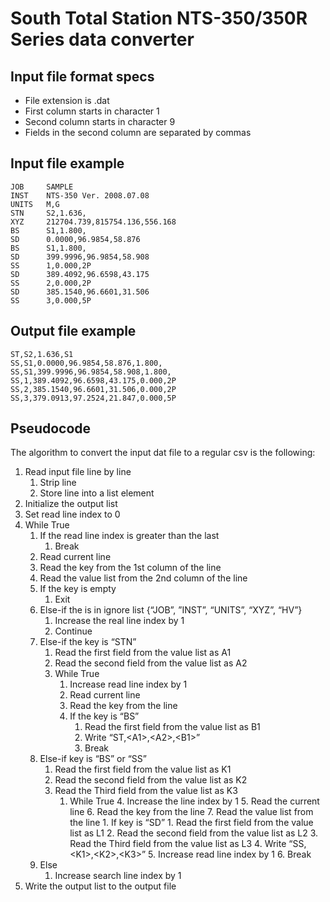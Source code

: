 # South Total Station NTS-350/350R Series data converter

## Input file format specs
- File extension is .dat
- First column starts in character 1
- Second column starts in character 9
- Fields in the second column are separated by commas

## Input file example
    JOB     SAMPLE
    INST    NTS-350 Ver. 2008.07.08
    UNITS   M,G
    STN     S2,1.636, 
    XYZ     212704.739,815754.136,556.168
    BS      S1,1.800, 
    SD      0.0000,96.9854,58.876
    BS      S1,1.800, 
    SD      399.9996,96.9854,58.908
    SS      1,0.000,2P
    SD      389.4092,96.6598,43.175
    SS      2,0.000,2P
    SD      385.1540,96.6601,31.506
    SS      3,0.000,5P

## Output file example
	ST,S2,1.636,S1
	SS,S1,0.0000,96.9854,58.876,1.800,
	SS,S1,399.9996,96.9854,58.908,1.800,
	SS,1,389.4092,96.6598,43.175,0.000,2P
	SS,2,385.1540,96.6601,31.506,0.000,2P
	SS,3,379.0913,97.2524,21.847,0.000,5P


## Pseudocode
The algorithm to convert the input dat file to a regular csv is the following:

1.  Read input file line by line
    1.  Strip line
    2.  Store line into a list element
2.  Initialize the output list
3.  Set read line index to 0
4.  While True
    1.  If the read line index is greater than the last
        1.  Break
    2.  Read current line
    3.  Read the key from the 1st column of the line
    4.  Read the value list from the 2nd column of the line
    5.  If the key is empty
        1.  Exit
    6.  Else-if the is in ignore list {“JOB”, ”INST”, “UNITS”, “XYZ”, “HV”}
        1.  Increase the real line index by 1
        2.  Continue
    7.  Else-if the key is “STN”
        1.  Read the first field from the value list as A1
        2.  Read the second field from the value list as A2
        3.  While True
            1.  Increase read line index by 1
            2.  Read current line
            3.  Read the key from the line
            4.  If the key is “BS”
                1.  Read the first field from the value list as B1
                2.  Write “ST,\<A1\>,\<A2\>,\<B1\>”
                3.  Break
    8.  Else-if key is “BS” or “SS”
        1.  Read the first field from the value list as K1
        2.  Read the second field from the value list as K2
        3.  Read the Third field from the value list as K3
            1.  While True
                4.  Increase the line index by 1
                5.  Read the current line
                6.  Read the key from the line
                7.  Read the value list from the line
                    1.  If key is “SD”
                        1.  Read the first field from the value list as L1
                        2.  Read the second field from the value list as L2
                        3.  Read the Third field from the value list as L3
                        4.  Write “SS,\<K1\>,\<K2\>,\<K3\>”
                        5.  Increase read line index by 1
                        6.  Break
    9.  Else
        1.  Increase search line index by 1
5.  Write the output list to the output file
